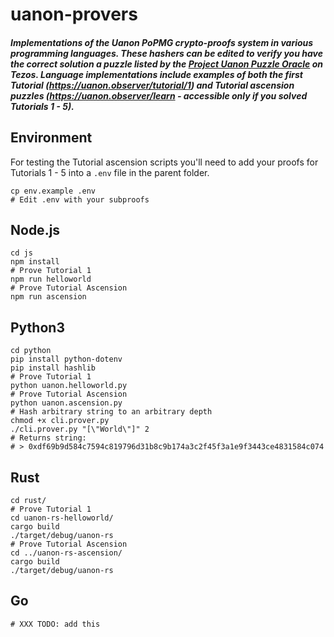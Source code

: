 # uanon-provers

##### Implementations of the Uanon PoPMG crypto-proofs system in various programming languages. These hashers can be edited to verify you have the correct solution a puzzle listed by the [Project Uanon Puzzle Oracle](https://better-call.dev/mainnet/KT1VJsKdNFYueffX6xcfe6Gg9eJA6RUnFpYr/operations) on Tezos. Language implementations include examples of both the first Tutorial (https://uanon.observer/tutorial/1) and Tutorial ascension puzzles (https://uanon.observer/learn - accessible only if you solved Tutorials 1 - 5).

## Environment
For testing the Tutorial ascension scripts you'll need to add your proofs for Tutorials 1 - 5 into a `.env` file in the parent folder.
```
cp env.example .env
# Edit .env with your subproofs
```

## Node.js
```
cd js
npm install
# Prove Tutorial 1
npm run helloworld
# Prove Tutorial Ascension
npm run ascension
```

## Python3
```
cd python
pip install python-dotenv
pip install hashlib
# Prove Tutorial 1
python uanon.helloworld.py
# Prove Tutorial Ascension
python uanon.ascension.py
# Hash arbitrary string to an arbitrary depth
chmod +x cli.prover.py
./cli.prover.py "[\"World\"]" 2
# Returns string:
# > 0xdf69b9d584c7594c819796d31b8c9b174a3c2f45f3a1e9f3443ce4831584c074
```

## Rust
```
cd rust/
# Prove Tutorial 1
cd uanon-rs-helloworld/
cargo build
./target/debug/uanon-rs
# Prove Tutorial Ascension
cd ../uanon-rs-ascension/
cargo build
./target/debug/uanon-rs
```

## Go
```
# XXX TODO: add this
```
